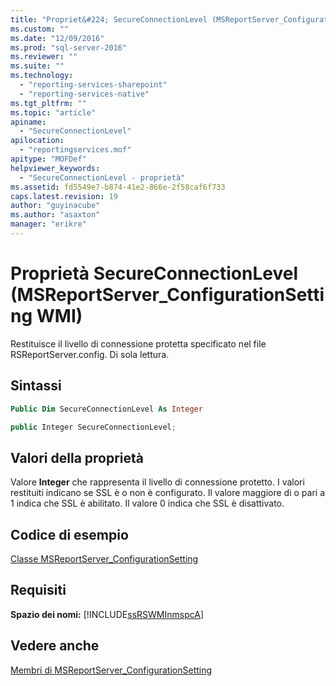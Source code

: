 ```yaml
---
title: "Propriet&#224; SecureConnectionLevel (MSReportServer_ConfigurationSetting WMI) | Microsoft Docs"
ms.custom: ""
ms.date: "12/09/2016"
ms.prod: "sql-server-2016"
ms.reviewer: ""
ms.suite: ""
ms.technology: 
  - "reporting-services-sharepoint"
  - "reporting-services-native"
ms.tgt_pltfrm: ""
ms.topic: "article"
apiname: 
  - "SecureConnectionLevel"
apilocation: 
  - "reportingservices.mof"
apitype: "MOFDef"
helpviewer_keywords: 
  - "SecureConnectionLevel - proprietà"
ms.assetid: fd5549e7-b874-41e2-866e-2f58caf6f733
caps.latest.revision: 19
author: "guyinacube"
ms.author: "asaxton"
manager: "erikre"
---
```

# Propriet&#224; SecureConnectionLevel (MSReportServer_ConfigurationSetting WMI)
  Restituisce il livello di connessione protetta specificato nel file RSReportServer.config. Di sola lettura.  
  
## Sintassi  
  
```vb  
Public Dim SecureConnectionLevel As Integer  
```  
  
```csharp  
public Integer SecureConnectionLevel;  
```  
  
## Valori della proprietà  
 Valore **Integer** che rappresenta il livello di connessione protetto. I valori restituiti indicano se SSL è o non è configurato. Il valore maggiore di o pari a 1 indica che SSL è abilitato. Il valore 0 indica che SSL è disattivato.  
  
## Codice di esempio  
 [Classe MSReportServer_ConfigurationSetting](../../reporting-services/wmi-provider-library-reference/msreportserver-configurationsetting-class.md)  
  
## Requisiti  
 **Spazio dei nomi:** [!INCLUDE[ssRSWMInmspcA](../../includes/ssrswminmspca-md.md)]  
  
## Vedere anche  
 [Membri di MSReportServer_ConfigurationSetting](../../reporting-services/wmi-provider-library-reference/msreportserver-configurationsetting-members.md)  
  
  
